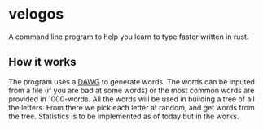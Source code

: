 # velogos
A command line program to help you learn to type faster written in rust.

## How it works

The program uses a [DAWG](https://pages.pathcom.com/~vadco/dawg.html) to generate words. The words can be inputed from a file (if you are bad at some words) or the most common words are provided in 1000-words. All the words will be used in building a tree of all the letters. From there we pick each letter at random, and get words from the tree.
Statistics is to be implemented as of today but in the works. 